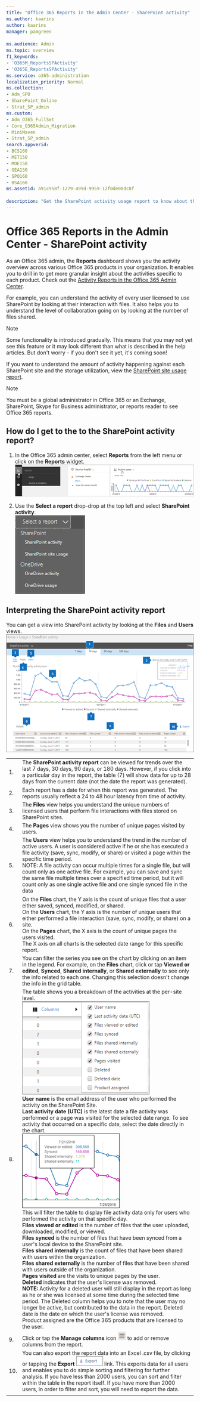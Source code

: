 ```yaml
---
title: "Office 365 Reports in the Admin Center - SharePoint activity"
ms.author: kaarins
author: kaarins
manager: pamgreen

ms.audience: Admin
ms.topic: overview
f1_keywords:
- 'O365M_ReportsSPActivity'
- 'O365E_ReportsSPActivity'
ms.service: o365-administration
localization_priority: Normal
ms.collection:
- Adm_SPO
- SharePoint_Online
- Strat_SP_admin
ms.custom:
- Adm_O365_FullSet
- Core_O365Admin_Migration
- MiniMaven
- Strat_SP_admin
search.appverid:
- BCS160
- MET150
- MOE150
- GEA150
- SPO160
- BSA160
ms.assetid: a91c958f-1279-499d-9959-12f0de08dc8f

description: "Get the SharePoint activity usage report to know about the activity of every SharePoint user, the number of files shared, and the storage utilization."
---
```


# Office 365 Reports in the Admin Center - SharePoint activity

As an Office 365 admin, the **Reports** dashboard shows you the activity overview across various Office 365 products in your organization. It enables you to drill in to get more granular insight about the activities specific to each product. Check out the [Activity Reports in the Office 365 Admin Center](activity-reports.md).
  
For example, you can understand the activity of every user licensed to use SharePoint by looking at their interaction with files. It also helps you to understand the level of collaboration going on by looking at the number of files shared.
  
> [!NOTE]
> Some functionality is introduced gradually. This means that you may not yet see this feature or it may look different than what is described in the help articles. But don't worry - if you don't see it yet, it's coming soon! 
  
If you want to understand the amount of activity happening against each SharePoint site and the storage utilization, view the [SharePoint site usage report](sharepoint-site-usage.md).
  
> [!NOTE]
> You must be a global administrator in Office 365 or an Exchange, SharePoint, Skype for Business administrator, or reports reader to see Office 365 reports. 
  
## How do I get to the to the SharePoint activity report?

1. In the Office 365 admin center, select **Reports** from the left menu or click on the **Reports** widget.<br/>![Check out new Office 365 activity reports](../media/2554deff-b840-4aa5-b2b2-83683996fedc.png)
  
2. Use the **Select a report** drop-drop at the top left and select **SharePoint activity**.<br/> ![Select a report](../media/fb7bb8ea-eeb7-48c9-b739-601f41ddee16.png)
  
## Interpreting the SharePoint activity report

You can get a view into SharePoint activity by looking at the **Files** and **Users** views.<br/> ![SharePoint Activity Report](../media/96ee85af-f213-499b-9e2b-22912bd0b8c2.png)
  
|||
|:-----|:-----|
|1.  <br/> |The **SharePoint activity report** can be viewed for trends over the last 7 days, 30 days, 90 days, or 180 days. However, if you click into a particular day in the report, the table (7) will show data for up to 28 days from the current date (not the date the report was generated).  <br/> |
|2.  <br/> |Each report has a date for when this report was generated. The reports usually reflect a 24 to 48 hour latency from time of activity.  <br/> |
|3.  <br/> |The **Files** view helps you understand the unique numbers of licensed users that perform file interactions with files stored on SharePoint sites.  <br/> |
|4.  <br/> |The **Pages** view shows you the number of unique pages visited by users.  <br/> |
|5.  <br/> |The **Users** view helps you to understand the trend in the number of active users. A user is considered active if he or she has executed a file activity (save, sync, modify, or share) or visited a page within the specific time period.  <br/> NOTE: A file activity can occur multiple times for a single file, but will count only as one active file. For example, you can save and sync the same file multiple times over a specified time period, but it will count only as one single active file and one single synced file in the data           |
|6.  <br/> | On the **Files** chart, the Y axis is the count of unique files that a user either saved, synced, modified, or shared.  <br/>  On the **Users** chart, the Y axis is the number of unique users that either performed a file interaction (save, sync, modify, or share) on a site.  <br/>  On the **Pages** chart, the X axis is the count of unique pages the users visited.  <br/>  The X axis on all charts is the selected date range for this specific report.  <br/> |
|7.  <br/> |You can filter the series you see on the chart by clicking on an item in the legend. For example, on the **Files** chart, click or tap **Viewed or edited**, **Synced**, **Shared internally**, or **Shared externally** to see only the info related to each one. Changing this selection doesn't change the info in the grid table.  <br/> |
|8.  <br/> | The table shows you a breakdown of the activities at the per-site level.  <br/> ![SharePoint Activity report columns expanded](../media/c90607a8-3189-4eb5-af0e-1ec748c22c6b.png) <br/> **User name** is the email address of the user who performed the activity on the SharePoint Site.  <br/> **Last activity date (UTC)** is the latest date a file activity was performed or a page was visited for the selected date range. To see activity that occurred on a specific date, select the date directly in the chart.  <br/> ![Select a specific date in the chart](../media/29e54c4b-8dc2-4ed8-9367-1f66f2988fac.png) <br/> This will filter the table to display file activity data only for users who performed the activity on that specific day.  <br/>  **Files viewed or edited** is the number of files that the user uploaded, downloaded, modified, or viewed.  <br/>  **Files synced** is the number of files that have been synced from a user's local device to the SharePoint site.  <br/>  **Files shared internally** is the count of files that have been shared with users within the organization.  <br/>  **Files shared externally** is the number of files that have been shared with users outside of the organization.  <br/>  **Pages visited** are the visits to unique pages by the user.  <br/>  **Deleted** indicates that the user's license was removed.  <br/>  **NOTE:** Activity for a deleted user will still display in the report as long as he or she was licensed at some time during the selected time period. The Deleted column helps you to note that the user may no longer be active, but contributed to the data in the report.            Deleted date is the date on which the user's license was removed.  <br/>  Product assigned are the Office 365 products that are licensed to the user.  <br/> |
|9.  <br/> |Click or tap the **Manage columns** icon ![Manage Columns](../media/13d2e536-de88-4db3-80c7-7a3a57298eb4.png) to add or remove columns from the report.  <br/> |
|10.  <br/> |You can also export the report data into an Excel .csv file, by clicking or tapping the **Export** ![Export](../media/b5d12006-a2b4-4db5-af41-40f9e7aec07f.png) link. This exports data for all users and enables you to do simple sorting and filtering for further analysis. If you have less than 2000 users, you can sort and filter within the table in the report itself. If you have more than 2000 users, in order to filter and sort, you will need to export the data.  <br/> |
|||
   

